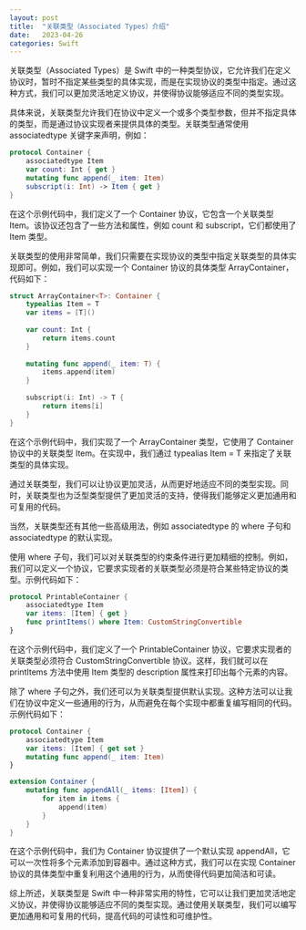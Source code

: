 ```yaml
---
layout: post
title:  "关联类型（Associated Types）介绍"
date:   2023-04-26
categories: Swift
---
```


关联类型（Associated Types）是 Swift 中的一种类型协议，它允许我们在定义协议时，暂时不指定某些类型的具体实现，而是在实现协议的类型中指定。通过这种方式，我们可以更加灵活地定义协议，并使得协议能够适应不同的类型实现。

具体来说，关联类型允许我们在协议中定义一个或多个类型参数，但并不指定具体的类型，而是通过协议实现者来提供具体的类型。关联类型通常使用 associatedtype 关键字来声明，例如：

```swift
protocol Container {
    associatedtype Item
    var count: Int { get }
    mutating func append(_ item: Item)
    subscript(i: Int) -> Item { get }
}
```

在这个示例代码中，我们定义了一个 Container 协议，它包含一个关联类型 Item。该协议还包含了一些方法和属性，例如 count 和 subscript，它们都使用了 Item 类型。

关联类型的使用非常简单，我们只需要在实现协议的类型中指定关联类型的具体实现即可。例如，我们可以实现一个 Container 协议的具体类型 ArrayContainer，代码如下：

```swift
struct ArrayContainer<T>: Container {
    typealias Item = T
    var items = [T]()
    
    var count: Int {
        return items.count
    }
    
    mutating func append(_ item: T) {
        items.append(item)
    }
    
    subscript(i: Int) -> T {
        return items[i]
    }
}
```

在这个示例代码中，我们实现了一个 ArrayContainer 类型，它使用了 Container 协议中的关联类型 Item。在实现中，我们通过 typealias Item = T 来指定了关联类型的具体实现。

通过关联类型，我们可以让协议更加灵活，从而更好地适应不同的类型实现。同时，关联类型也为泛型类型提供了更加灵活的支持，使得我们能够定义更加通用和可复用的代码。

当然，关联类型还有其他一些高级用法，例如 associatedtype 的 where 子句和 associatedtype 的默认实现。

使用 where 子句，我们可以对关联类型的约束条件进行更加精细的控制。例如，我们可以定义一个协议，它要求实现者的关联类型必须是符合某些特定协议的类型。示例代码如下：

```swift
protocol PrintableContainer {
    associatedtype Item
    var items: [Item] { get }
    func printItems() where Item: CustomStringConvertible
}
```

在这个示例代码中，我们定义了一个 PrintableContainer 协议，它要求实现者的关联类型必须符合 CustomStringConvertible 协议。这样，我们就可以在 printItems 方法中使用 Item 类型的 description 属性来打印出每个元素的内容。

除了 where 子句之外，我们还可以为关联类型提供默认实现。这种方法可以让我们在协议中定义一些通用的行为，从而避免在每个实现中都重复编写相同的代码。示例代码如下：

```swift
protocol Container {
    associatedtype Item
    var items: [Item] { get set }
    mutating func append(_ item: Item)
}

extension Container {
    mutating func appendAll(_ items: [Item]) {
        for item in items {
            append(item)
        }
    }
}
```

在这个示例代码中，我们为 Container 协议提供了一个默认实现 appendAll，它可以一次性将多个元素添加到容器中。通过这种方式，我们可以在实现 Container 协议的具体类型中重复利用这个通用的行为，从而使得代码更加简洁和可读。

综上所述，关联类型是 Swift 中一种非常实用的特性，它可以让我们更加灵活地定义协议，并使得协议能够适应不同的类型实现。通过使用关联类型，我们可以编写更加通用和可复用的代码，提高代码的可读性和可维护性。


